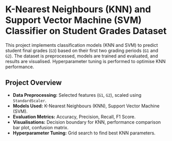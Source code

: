 # K-Nearest Neighbours (KNN) and Support Vector Machine (SVM) Classifier on Student Grades Dataset

This project implements classification models (KNN and SVM) to predict student final grades (`G3`) based on their first two grading periods (`G1` and `G2`). The dataset is preprocessed, models are trained and evaluated, and results are visualised. Hyperparameter tuning is performed to optimise KNN performance.

## Project Overview

- **Data Preprocessing:** Selected features (`G1`, `G2`), scaled using `StandardScaler`.
- **Models Used:** K-Nearest Neighbours (KNN), Support Vector Machine (SVM).
- **Evaluation Metrics:** Accuracy, Precision, Recall, F1 Score.
- **Visualisations:** Decision boundary for KNN, performance comparison bar plot, confusion matrix.
- **Hyperparameter Tuning:** Grid search to find best KNN parameters.
